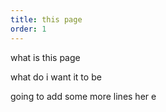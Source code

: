 ```yaml
---
title: this page
order: 1
---
```


what is this page

what do i want it to be

going to add some more lines her
e